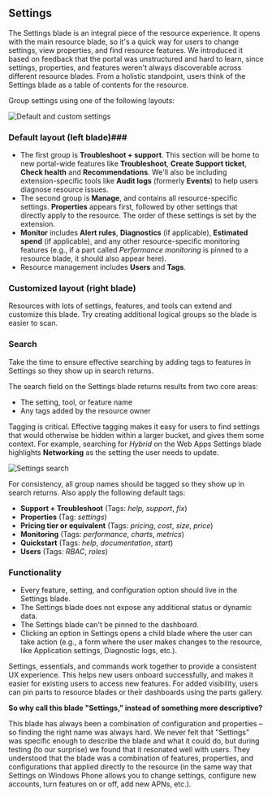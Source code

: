 
<tags
    ms.service="portalfx"
    ms.workload="portalfx"
    ms.tgt_pltfrm="portalfx"
    ms.devlang="portalfx"
    ms.topic="get-started-article"
    ms.date="09/15/2015" 
    ms.author="mattshel"/>    

<a name="settings"></a>
## Settings ##

The Settings blade is an integral piece of the resource experience. It opens with the main resource blade, so it's a quick way for users to change settings, view properties, and find resource features. We introduced it based on feedback that the portal was  unstructured and hard to learn, since settings, properties, and features weren't always discoverable across different resource blades. From a holistic standpoint, users think of the Settings blade as a table of contents for the resource.

Group settings using one of the following layouts: 

![Default and custom settings][default_or_custom]

<a name="settings-default-layout-left-blade"></a>
### Default layout (left blade)###

-  	The first group is **Troubleshoot + support**. This section will be home to new portal-wide features like **Troubleshoot**, **Create Support ticket**, **Check health** and **Recommendations**. We'll also be including extension-specific tools like **Audit logs** (formerly **Events**) to help users diagnose resource issues. 
-	The second group is **Manage**, and contains all resource-specific settings. **Properties** appears first, followed by other settings that directly apply to the resource. The order of these settings is set by the extension.
- **Monitor** includes **Alert rules**, **Diagnostics** (if applicable), **Estimated spend** (if applicable), and any other resource-specific monitoring features (e.g., if a part called *Performance monitoring* is pinned to a resource blade, it should also appear here).
- Resource management includes **Users** and **Tags**.

	
<a name="settings-customized-layout-right-blade"></a>
### Customized layout (right blade) ###

Resources with lots of settings, features, and tools can extend and customize this blade. Try creating additional logical groups so the blade is easier to scan.

<a name="settings-search"></a>
### Search ###

Take the time to ensure effective searching by adding tags to features in Settings so they show up in search returns. 

The search field on the Settings blade returns results from two core areas: 

- The setting, tool, or feature name 
- Any tags added by the resource owner 

Tagging is critical. Effective tagging makes it easy for users to find settings that would otherwise be hidden within a larger bucket, and gives them some context. For example, searching for *Hybrid* on the Web Apps Settings blade highlights **Networking** as the setting the user needs to update. 

![Settings search][settings]


For consistency, all group names should be tagged so they show up in search returns. Also apply the following default tags:



- **Support + Troubleshoot** (Tags: *help,* *support*, *fix*)
- **Properties** (Tag: *settings*)
- **Pricing tier or equivalent** (Tags: *pricing*, *cost*, *size*, *price*)
- **Monitoring** (Tags: *performance*, *charts*, *metrics*)
- **Quickstart** (Tags: *help*, *documentation*, *start*)
- **Users** (Tags: *RBAC*, *roles*)

<a name="settings-functionality"></a>
### Functionality ###

- Every feature, setting, and configuration option should live in the Settings blade. 
-	The Settings blade does not expose any additional status or dynamic data.
-	The Settings blade can't be pinned to the dashboard.
-	Clicking an option in Settings opens a child blade where the user can take action (e.g., a form where the user makes changes to the resource, like Application settings, Diagnostic logs, etc.).

Settings, essentials, and commands work together to provide a consistent UX experience. This helps new users onboard successfully, and makes it easier for existing users to access new features. For added visibility, users can pin parts to resource blades or their dashboards using the parts gallery.

**So why call this blade "Settings," instead of something more descriptive?**

This blade has always been a combination of configuration and properties – so finding the right name was always hard. We never felt that "Settings" was specific enough to describe the blade and what it could do, but during testing (to our surprise) we found that it resonated well with users. They understood that the blade was a combination of features, properties, and configurations that applied directly to the resource (in the same way that Settings on Windows Phone allows you to change settings, configure new accounts, turn features on or off, add new APNs, etc.). 




[default_or_custom]: ../media/portalfx-ux-settings/def_cust_settings3.jpg

[settings]: ../media/portalfx-ux-settings/Settings3.png




